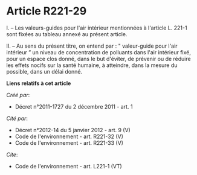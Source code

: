 # Article R221-29

I. – Les valeurs-guides pour l'air intérieur mentionnées à l'article L. 221-1 sont fixées au tableau annexé au présent
article. 

II. – Au sens du présent titre, on entend par : " valeur-guide pour l'air intérieur ” un niveau de concentration de polluants
dans l'air intérieur fixé, pour un espace clos donné, dans le but d'éviter, de prévenir ou de réduire les effets nocifs sur
la santé humaine, à atteindre, dans la mesure du possible, dans un délai donné.

**Liens relatifs à cet article**

_Créé par_:

  - Décret n°2011-1727 du 2 décembre 2011 - art. 1

_Cité par_:

  - Décret n°2012-14 du 5 janvier 2012 - art. 9 (V)
  - Code de l'environnement - art. R221-32 (V)
  - Code de l'environnement - art. R221-33 (V)

_Cite_:

  - Code de l'environnement - art. L221-1 (VT)
